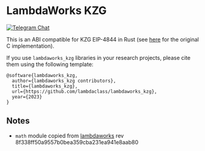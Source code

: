 # LambdaWorks KZG

<div>

[![Telegram Chat][tg-badge]][tg-url]

[tg-badge]: https://img.shields.io/static/v1?color=green&logo=telegram&label=chat&style=flat&message=join
[tg-url]: https://t.me/+98Whlzql7Hs0MDZh

</div>

This is an ABI compatible for KZG EIP-4844 in Rust (see [here](https://github.com/ethereum/c-kzg-4844) for the original C implementation). 

If you use ```lambdaworks_kzg``` libraries in your research projects, please cite them using the following template:

```
@software{lambdaworks_kzg,
  author={lambdaworks_kzg contributors},
  title={lambdaworks_kzg},
  url={https://github.com/lambdaclass/lambdaworks_kzg},
  year={2023}
}
```

## Notes

* `math` module copied from [lambdaworks](https://github.com/lambdaclass/lambdaworks/) rev 8f338ff50a9557b0bea359cba231ea941e8aab80
